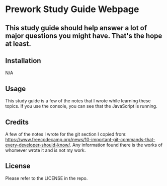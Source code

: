 # Prework Study Guide Webpage

## This study guide should help answer a lot of major questions you might have. That's the hope at least.


## Installation

N/A

## Usage

This study guide is a few of the notes that I wrote while learning these topics. If you use the console, you can see that the JavaScript is running.

## Credits

A few of the notes I wrote for the git section I copied from: https://www.freecodecamp.org/news/10-important-git-commands-that-every-developer-should-know/. Any information found there is the works of whomever wrote it and is not my work.

## License

Please refer to the LICENSE in the repo.

